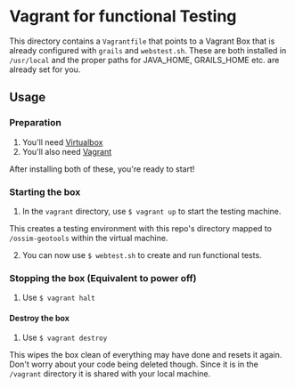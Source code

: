 # Vagrant for functional Testing

This directory contains a `Vagrantfile` that points to a Vagrant Box that is
already configured with `grails` and `webstest.sh`. These are both installed
in `/usr/local` and the proper paths for JAVA_HOME, GRAILS_HOME etc. are 
already set for you.

## Usage

### Preparation
1. You'll need [Virtualbox](http://virtualbox.org)
2. You'll also need [Vagrant](http://vagrantup.com)

After installing both of these, you're ready to start!

### Starting the box

1. In the `vagrant` directory, use `$ vagrant up` to start the testing machine.

This creates a testing environment with this repo's directory mapped 
to `/ossim-geotools` within the virtual machine.

2. You can now use `$ webtest.sh` to create and run functional tests.

### Stopping the box (Equivalent to power off)
1. Use `$ vagrant halt`

#### Destroy the box
1. Use `$ vagrant destroy`

This wipes the box clean of everything may have done and resets it again. Don't 
worry about your code being deleted though. Since it is in the `/vagrant` directory
it is shared with your local machine.

